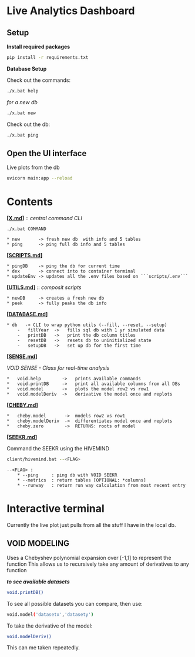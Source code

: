 # Live Analytics Dashboard

## Setup

**Install required packages**
```bash
pip install -r requirements.txt
```

**Database Setup**    

Check out the commands:  
```bash
./x.bat help
```

_for a new db_   
```bash
./x.bat new
```

Check out the db:
```bash
./x.bat ping
```


## Open the UI interface  
Live plots from the db

```bash
uvicorn main:app --reload
```

# Contents

**[[X.md](___X.md)]**   ::  _central command CLI_   

```./x.bat COMMAND```

    * new       -> fresh new db  with info and 5 tables
    * ping      -> ping full db info and 5 tables


**[[SCRIPTS.md](VOID/scripts/___SCRIPTS.md)]**

    * pingDB    -> ping the db for current time
    * dex       -> connect into to container terminal 
    * updateEnv -> updates all the .env files based on ```scripts/.env```

**[[UTILS.md](VOID/utils/___UTILS.md)]**  ::  _composit scripts_   

    * newDB     -> creates a fresh new db
    * peek      -> fully peaks the db info



**[[DATABASE.md](VOID/db/___DATABASE.md)]**

    * db   -> CLI to wrap python utils (--fill, --reset, --setup)
        -   fillYear  ->   fills sql db with 1 yr simulated data
        -   printDB   ->   print the db column titles
        -   resetDB   ->   resets db to uninitialized state
        -   setupDB   ->   set up db for the first time


**[[SENSE.md](VOID/glimpse/___SENSE.md)]**

*VOID SENSE - Class for real-time analysis*  

    *   void.help        ->   prints available commands
    *   void.printDB     ->   print all available columns from all DBs
    *   void.model       ->   plots the model row2 vs row1 
    *   void.modelDeriv  ->   derivative the model once and replots

**[[CHEBY.md](VOID/glimpse/utils/___CHEBY.md)]**

    *   cheby.model       ->  models row2 vs row1
    *   cheby.modelDeriv  ->  differentiates model once and replots
    *   cheby.zero        ->  RETURNS: roots of model


**[[SEEKR.md](seeker/___SEEKR.md)]**


Command the SEEKR using the HIVEMIND  
```bash
client/hivemind.bat --<FLAG>  
```
    --<FLAG> :
        * --ping     : ping db with VOID SEEKR 
        * --metrics  : return tables [OPTIONAL: *columns]
        * --runway   : return run way calculation from most recent entry



# Interactive terminal

Currently the live plot just pulls from all the stuff I have in the local db. 

## VOID MODELING

Uses a Chebyshev polynomial expansion over [-1,1] to represent the function
This allows us to recursively take any amount of derivatives to any function

***to see available datasets***
```bash
void.printDB()
```

To see all possible datasets you can compare, then use:
```bash
void.model('datasetx','datasety')
```
To take the derivative of the model:
```bash
void.modelDeriv()
```
This can me taken repeatedly.
